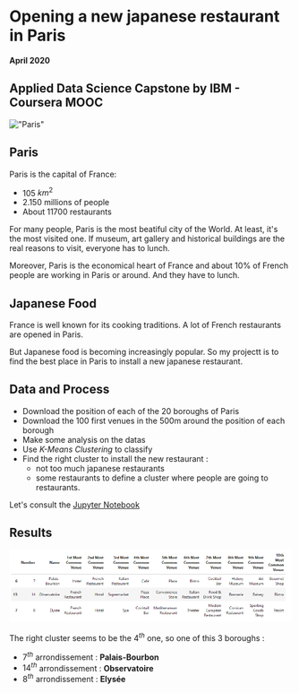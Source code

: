 # Opening a new japanese restaurant in Paris

**April 2020**

## Applied Data Science Capstone by IBM - Coursera MOOC


!["Paris"](Tour_Eiffel_360_Panorama.jpg)

## Paris

Paris is the capital of France:
- 105 $km^2$
- 2.150 millions of people
- About 11700 restaurants

For many people, Paris is the most beatiful city of the World. At least, it's the most visited one. If museum, art gallery and historical buildings are the real reasons to visit, everyone has to lunch.

Moreover, Paris is the economical heart of France and about 10% of French people are working in Paris or around. And they have to lunch.

## Japanese Food

France is well known for its cooking traditions. A lot of French restaurants are opened in Paris.

But Japanese food is becoming increasingly popular. So my projectt is to find the best place in Paris to install a new japanese restaurant.

## Data and Process

- Download the position of each of the 20 boroughs of Paris
- Download the 100 first venues in the 500m around the position of each borough
- Make some analysis on the datas
- Use *K-Means Clustering* to classify
- Find the right cluster to install the new restaurant :
    - not too much japanese restaurants
    - some restaurants to define a cluster where people are going to restaurants.

Let's consult the [Jupyter Notebook](https://github.com/gillesw/capstone_ibm/blob/master/Modula%204%20et%205/Module4-intro.ipynb) 

## Results

!['Results'](cluster4.png)

The right cluster seems to be the $4^{th}$ one, so one of this 3 boroughs :

- $7^{th}$ arrondissement : **Palais-Bourbon**
- $14^{th}$ arrondissement : **Observatoire**
- $8^{th}$ arrondissement : **Elysée**